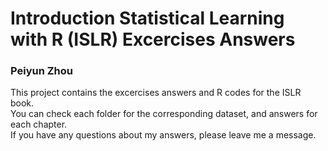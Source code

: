# Introduction Statistical Learning with R (ISLR) Excercises Answers
### Peiyun Zhou
This project contains the excercises answers and R codes for the ISLR book.  
You can check each folder for the corresponding dataset, and answers for each chapter.  
If you have any questions about my answers, please leave me a message. 


